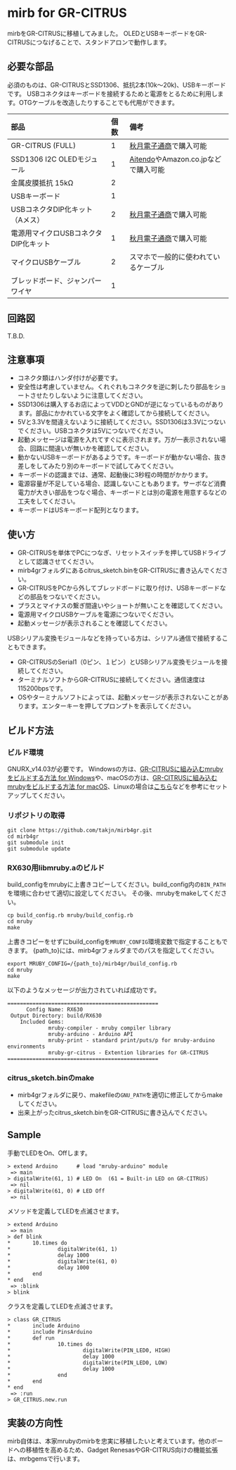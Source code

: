 # mirb for GR-CITRUS
mirbをGR-CITRUSに移植してみました。
OLEDとUSBキーボードをGR-CITRUSにつなげることで、スタンドアロンで動作します。

## 必要な部品
必須のものは、GR-CITRUSとSSD1306、抵抗2本(10k〜20k)、USBキーボードです。
USBコネクタはキーボードを接続するためと電源をとるために利用します。OTGケーブルを改造したりすることでも代用ができます。

|部品 |個数 |備考 |
|:----|:----|:----|
|GR-CITRUS (FULL) |1 |[秋月電子通商](http://akizukidenshi.com/catalog/g/gK-10281/)で購入可能 |
|SSD1306 I2C OLEDモジュール |1 |[Aitendo](http://www.aitendo.com/product/14958)やAmazon.co.jpなどで購入可能 |
|金属皮膜抵抗 15kΩ|2| |
|USBキーボード |1 | |
|USBコネクタDIP化キット（Aメス） |2 |[秋月電子通商](http://akizukidenshi.com/catalog/g/gK-07429/)で購入可能 |
|電源用マイクロUSBコネクタDIP化キット |1 |[秋月電子通商](http://akizukidenshi.com/catalog/g/gK-10972/)で購入可能 |
|マイクロUSBケーブル |2 |スマホで一般的に使われているケーブル |
|ブレッドボード、ジャンパーワイヤ |1 | |

## 回路図
T.B.D.

## 注意事項
* コネクタ類はハンダ付けが必要です。
* 安全性は考慮していません。くれぐれもコネクタを逆に刺したり部品をショートさせたりしないように注意してください。
* SSD1306は購入するお店によってVDDとGNDが逆になっているものがあります。部品にかかれている文字をよく確認してから接続してください。
* 5Vと3.3Vを間違えないように接続してください。SSD1306は3.3Vにつないでください。USBコネクタは5Vにつないでください。
* 起動メッセージは電源を入れてすぐに表示されます。万が一表示されない場合、回路に間違いが無いかを確認してください。
* 動かないUSBキーボードがあるようです。キーボードが動かない場合、抜き差しをしてみたり別のキーボードで試してみてください。
* キーボードの認識までは、通常、起動後に3秒程の時間がかかります。
* 電源容量が不足している場合、認識しないこともあります。サーボなど消費電力が大きい部品をつなぐ場合、キーボードとは別の電源を用意するなどの工夫をしてください。
* キーボードはUSキーボード配列となります。

## 使い方
* GR-CITRUSを単体でPCにつなぎ、リセットスイッチを押してUSBドライブとして認識させてください。
* mirb4grフォルダにあるcitrus_sketch.binをGR-CITRUSに書き込んでください。
* GR-CITRUSをPCから外してブレッドボードに取り付け、USBキーボードなどの部品をつないでください。
* プラスとマイナスの繋ぎ間違いやショートが無いことを確認してください。
* 電源用マイクロUSBケーブルを電源につないでください。
* 起動メッセージが表示されることを確認してください。

USBシリアル変換モジュールなどを持っている方は、シリアル通信で接続することもできます。
* GR-CITRUSのSerial1（0ピン、１ピン）とUSBシリアル変換モジュールを接続してください。
* ターミナルソフトからGR-CITRUSに接続してください。通信速度は115200bpsです。
* OSやターミナルソフトによっては、起動メッセージが表示されないことがあります。エンターキーを押してプロンプトを表示してください。

## ビルド方法
### ビルド環境
GNURX_v14.03が必要です。
Windowsの方は、[GR-CITRUSに組み込むmrubyをビルドする方法 for Windows](http://qiita.com/takjn/items/42fa8ad0c61a8840a9c2)や、macOSの方は、[GR-CITRUSに組み込むmrubyをビルドする方法 for macOS](http://qiita.com/takjn/items/0ef3d46107ac8faaf621)、Linuxの場合は[こちら](http://japan.renesasrulz.com/gr_user_forum_japanese/f/gr-citrus/3447/x64-ubuntu)などを参考にセットアップしてください。

### リポジトリの取得
```
git clone https://github.com/takjn/mirb4gr.git
cd mirb4gr
git submodule init
git submodule update
```

### RX630用libmruby.aのビルド
build_configをmrubyに上書きコピーしてください。build_config内の`BIN_PATH`を環境に合わせて適切に設定してください。
その後、mrubyをmakeしてください。

```
cp build_config.rb mruby/build_config.rb
cd mruby
make
```

上書きコピーをせずにbuild_configを`MRUBY_CONFIG`環境変数で指定することもできます。
{path_to}には、mirb4grフォルダまでのパスを指定してください。
```
export MRUBY_CONFIG=/{path_to}/mirb4gr/build_config.rb
cd mruby
make
```

以下のようなメッセージが出力されていれば成功です。

```
================================================
      Config Name: RX630
 Output Directory: build/RX630
    Included Gems:
             mruby-compiler - mruby compiler library
             mruby-arduino - Arduino API
             mruby-print - standard print/puts/p for mruby-arduino environments
             mruby-gr-citrus - Extention libraries for GR-CITRUS
================================================
```

### citrus_sketch.binのmake
- mirb4grフォルダに戻り、makefileの``GNU_PATH``を適切に修正してからmakeしてください。
- 出来上がったcitrus_sketch.binをGR-CITRUSに書き込んでください。

## Sample
手動でLEDをOn、Offします。
```
> extend Arduino      # load "mruby-arduino" module
 => main
> digitalWrite(61, 1) # LED On  (61 = Built-in LED on GR-CITRUS)
 => nil
> digitalWrite(61, 0) # LED Off
 => nil
```

メソッドを定義してLEDを点滅させます。
```
> extend Arduino
 => main
> def blink
*       10.times do
*               digitalWrite(61, 1)
*               delay 1000
*               digitalWrite(61, 0)
*               delay 1000
*       end
* end
 => :blink
> blink
```

クラスを定義してLEDを点滅させます。
```
> class GR_CITRUS
*       include Arduino
*       include PinsArduino
*       def run
*               10.times do
*                       digitalWrite(PIN_LED0, HIGH)
*                       delay 1000
*                       digitalWrite(PIN_LED0, LOW)
*                       delay 1000
*               end
*       end
* end
 => :run
> GR_CITRUS.new.run
```

## 実装の方向性
mirb自体は、本家mrubyのmirbを忠実に移植したいと考えています。他のボードへの移植性を高めるため、Gadget RenesasやGR-CITRUS向けの機能拡張は、mrbgemsで行います。
